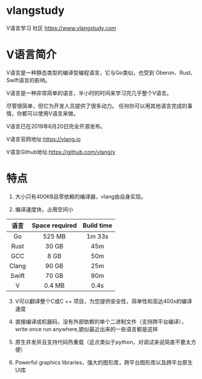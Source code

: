 # vlangstudy
V语言学习 社区 https://www.vlangstudy.com 
# V语言简介
V语言是一种静态类型的编译型编程语言，它与Go类似，也受到 Oberon、Rust、Swift语言的影响。

V语言是一种非常简单的语言，半小时的时间来学习完几乎整个V语言。

尽管很简单，但它为开发人员提供了很多动力。 任何你可以用其他语言完成的事情，你都可以使用V语言来做。


V语言已在2019年6月20日完全开源发布。

V语言官网地址:https://vlang.io

V语言Github地址:https://github.com/vlang/v

# 特点
1. 大小只有400KB且零依赖的编译器，vlang由自身实现。

2. 编译速度快，占用空间小

  语言|Space required|	Build time
  :---:|:---:|:---:
  Go	|525 MB	|1m 33s
  Rust|	30 GB	|45m
  GCC	|8 GB	|50m
  Clang	|90 GB	|25m
  Swift|	70 GB |90m
  V	|0.4 MB	|0.4s

3. V可以翻译整个C或C ++ 项目，为您提供安全性，简单性和高达400x的编译速度

4. 直接编译成机器码，没有外部依赖的单个二进制文件（支持跨平台编译），write once run anywhere,貌似最近出来的一些语言都是这样 

5. 原生并发并且支持代码热重载（这点类似于python，对调试来说简直不要太方便）

6. Powerful graphics libraries，强大的图形库，跨平台图形库以及跨平台原生UI库

